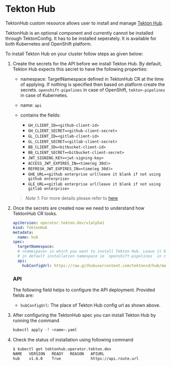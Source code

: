 # Tekton Hub

TektonHub custom resource allows user to install and manage [Tekton Hub][hub].

TektonHub is an optional component and currently cannot be installed through TektonConfig. It has to be installed seperately. It is available for both Kubernetes and OpenShift platform.

To install Tekton Hub on your cluster follow steps as given below:

1.  Create the secrets for the API before we install Tekton Hub. By default,
    Tekton Hub expects this secret to have the following properties:

    - namespace: TargetNamespace defined in TektonHub CR at the time of applying. If
      nothing is specified then based on platform create the secrets. `openshift-pipelines` in case
      of OpenShift, `tekton-pipelines` in case of Kubernetes.
    - name: `api`
    - contains the fields:

      - `GH_CLIENT_ID=<github-client-id>`
      - `GH_CLIENT_SECRET=<github-client-secret>`
      - `GL_CLIENT_ID=<gitlab-client-id>`
      - `GL_CLIENT_SECRET=<gitlab-client-secret>`
      - `BB_CLIENT_ID=<bitbucket-client-id>`
      - `BB_CLIENT_SECRET=<bitbucket-client-secret>`
      - `JWT_SIGNING_KEY=<jwt-signing-key>`
      - `ACCESS_JWT_EXPIRES_IN=<time(eg 30d)>`
      - `REFRESH_JWT_EXPIRES_IN=<time(eg 30d)>`
      - `GHE_URL=<github enterprise url(leave it blank if not using github enterprise>`
      - `GLE_URL=<gitlab enterprise url(leave it blank if not using gitlab enterprise>`

    > _Note 1_: For more details please refer to [here](https://github.com/tektoncd/hub/blob/main/docs/DEPLOYMENT.md#create-git-oauth-applications)

1.  Once the secrets are created now we need to understand how TektonHub CR looks.

    ```yaml
    apiVersion: operator.tekton.dev/v1alpha1
    kind: TektonHub
    metadata:
      name: hub
    spec:
      targetNamespace:
      # <namespace> in which you want to install Tekton Hub. Leave it blank if in case you want to install
      # in default installation namespace ie `openshift-pipelines` in case of OpenShift and `tekton-pipelines` in case of Kubernetes
      api:
        hubConfigUrl: https://raw.githubusercontent.com/tektoncd/hub/main/config.yaml
    ```

    ### API

    The following field helps to configure the API deployment. Provided fields are:

    - `hubConfigUrl`: The place of Tekton Hub config url as shown above.

1.  After configuring the TektonHub spec you can install Tekton Hub by running the command

    ```sh
    kubectl apply -f <name>.yaml
    ```

1.  Check the status of installation using following command

    ```sh
    $ kubectl get tektonhub.operator.tekton.dev
    NAME   VERSION   READY   REASON   APIURL
    hub    v1.6.0    True             https://api.route.url
    ```

[hub]: https://github.com/tektoncd/hub
